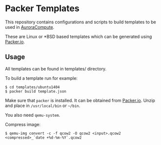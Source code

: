 # Packer Templates

This repository contains configurations and scripts to build templates to be used in [AuroraCompute](https://www.pcextreme.nl/aurora/compute).

These are Linux or *BSD based templates which can be generated using [Packer.io](https://packer.io/).

## Usage

All templates can be found in templates/ directory.

To build a template run for example:

```
$ cd templates/ubuntu1404
$ packer build template.json
```

Make sure that `packer` is installed. It can be obtained from [Packer.io](https://packer.io/). Unzip and place in `/usr/local/bin` or `~/bin`.

You also need `qemu-system`.

Compress image:

```
$ qemu-img convert -c -f qcow2 -O qcow2 <input>.qcow2 <compressed>_`date +%d-%m-%Y`.qcow2
```
